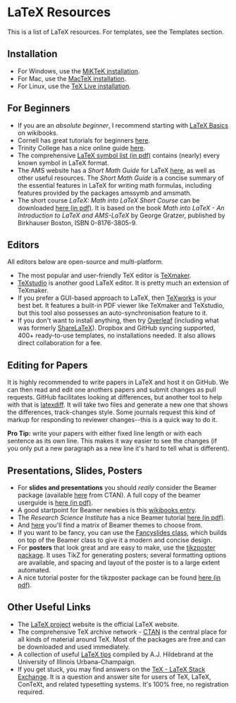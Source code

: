 # LaTeX Resources

This is a list of LaTeX resources. For templates, see the Templates section.

## Installation 

* For Windows, use the [MiKTeK installation](http://www.miktex.org/ "windows installation").
* For Mac, use the [MacTeX installation](https://tug.org/mactex/ "mac installation").
* For Linux, use the [TeX Live installation](http://www.tug.org/texlive/ "linux installation").

## For Beginners

* If you are an _absolute beginner_, I recommend starting with [LaTeX Basics](https://en.wikibooks.org/wiki/LaTeX/Basics "latex basics") on wikibooks.
* Cornell has great tutorials for beginners [here](http://www.cs.cornell.edu/Info/Misc/LaTeX-Tutorial/LaTeX-Home.html "cornell tutorials").
* Trinity College has a nice online guide [here](http://www.maths.tcd.ie/~dwilkins/LaTeXPrimer/ "trinity guide").
* The comprehensive [LaTeX symbol list (in pdf)](http://mirror.utexas.edu/ctan/info/symbols/comprehensive/symbols-letter.pdf "symbol list") contains (nearly) every known symbol in LaTeX format.
* The AMS website has a _Short Math Guide_ for LaTeX [here](http://www.ams.org/publications/authors/tex/amslatex "ams TeX resources"), as well as other useful resources. The _Short Math Guide_ is a concise summary of the essential features in LaTeX for writing math formulas, including features provided by the packages amssymb and amsmath.
* The short course _LaTeX: Math into LaTeX Short Course_ can be downloaded [here (in pdf)](http://tex.loria.fr/general/mil.pdf "short course"). It is based on the book _Math into LaTeX - An Introduction to LaTeX and AMS-LaTeX_ by George Gratzer, published by Birkhauser Boston, ISBN 0-8176-3805-9.

## Editors

All editors below are open-source and multi-platform. 

* The most popular and user-friendly TeX editor is [TeXmaker](http://www.xm1math.net/texmaker/ "texmaker").
* [TeXstudio](http://texstudio.sourceforge.net/ "texstudio") is another good LaTeX editor. It is pretty much an extension of TeXmaker.
* If you prefer a GUI-based approach to LaTeX, then [TeXworks](https://www.tug.org/texworks/ "texworks") is your best bet. It features a built-in PDF viewer like TeXmaker and TeXstudio, but this tool also possesses an auto-synchronisation feature to it.
* If you don't want to install anything, then try [Overleaf](https://www.overleaf.com/ "Overleaf") (including what was formerly [ShareLaTeX](https://www.sharelatex.com/ "ShareLatex")). Dropbox and GitHub syncing supported, 400+ ready-to-use templates, no installations needed. It also allows direct collaboration for a fee.

## Editing for Papers

It is highly recommended to write papers in LaTeX and host it on GitHub. We can
then read and edit one anothers papers and submit changes as pull requests.
GitHub facilitates looking at differences, but another tool to help with that is
[latexdiff](https://www.ctan.org/pkg/latexdiff?lang=en). It will take two files
and generate a new one that shows the differences, track-changes style. Some
journals request this kind of markup for responding to reviewer changes--this is
a quick way to do it.

**Pro Tip:** write your papers with either fixed line length or with each
sentence as its own line. This makes it way easier to see the changes (if you
only put a new paragraph as a new line it's hard to tell what is different).


## Presentations, Slides, Posters

* For **slides and presentations** you should _really_ consider the Beamer package (available [here](https://www.ctan.org/pkg/beamer "beamer") from CTAN). A full copy of the beamer userguide is [here (in pdf)](http://texdoc.net/texmf-dist/doc/latex/beamer/doc/beameruserguide.pdf "beamer userguide").
* A good startpoint for Beamer newbies is this [wikibooks entry](https://en.wikibooks.org/wiki/LaTeX/Presentations "wikibooks beamer").
* The _Research Science Institute_ has a nice Beamer tutorial [here (in pdf)](http://web.mit.edu/rsi/www/pdfs/beamer-tutorial.pdf "beamer tutorial").
* And [here](https://www.hartwork.org/beamer-theme-matrix/ "beamer themes") you'll find a matrix of Beamer themes to choose from.
* If you want to be fancy, you can use the [Fancyslides class](http://www.latextemplates.com/template/fancyslides-presentation "fancyslides"), which builds on top of the Beamer class to give it a modern and concise design. 
* For **posters** that look great and are easy to make, use the [tikzposter package](https://www.ctan.org/pkg/tikzposter "tikzposter"). It uses TikZ for generating posters; several formatting options are available, and spacing and layout of the poster is to a large extent automated.
* A nice tutorial poster for the tikzposter package can be found [here (in pdf)](https://www.sharelatex.com/templates/53332341910d975953dffdab/v/1/pdf?inline=true&name=Tikzposter%20(extended%20example) "tikzposter example").

## Other Useful Links

* The [LaTeX project](https://latex-project.org/ "latex project") website is the official LaTeX website.
* The comprehensive TeX archive network - [CTAN](http://www.ctan.org/ "ctan") is the central place for all kinds of material around TeX. Most of the packages are free and can be downloaded and used immediately.
* A collection of useful [LaTeX tips](http://www.math.uiuc.edu/~hildebr/tex/tips.html "latex tips") compiled by A.J. Hildebrand at the University of Illinois Urbana-Champaign.
* If you get stuck, you may find answers on the [TeX - LaTeX Stack Exchange](http://tex.stackexchange.com/ "tex latex exchange"). It is a question and answer site for users of TeX, LaTeX, ConTeXt, and related typesetting systems. It's 100% free, no registration required.

